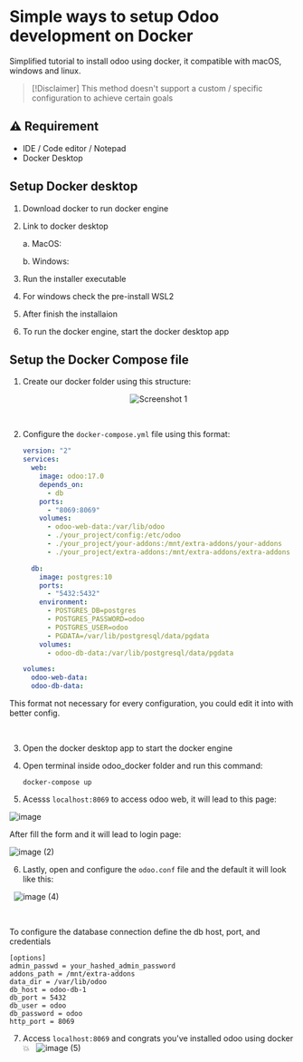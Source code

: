 
# Simple ways to setup Odoo development on Docker  
Simplified tutorial to install odoo using docker, it compatible with macOS, windows and linux.

> [!Disclaimer]
> This method doesn't support a custom / specific configuration to achieve certain goals


## ⚠ Requirement
- IDE / Code editor / Notepad
- Docker Desktop








## Setup Docker desktop
1. Download docker to run docker engine
2. Link to docker desktop
    
    a. MacOS: 
    
    b. Windows: 
3. Run the installer executable
4. For windows check the pre-install WSL2
5. After finish the installaion
6. To run the docker engine, start the docker desktop app
## Setup the Docker Compose file

1. Create our docker folder using this structure:

   <p align="center">
        <img src="https://github.com/g3ngi/sysadmin-note/assets/67721997/b8e311af-9c1c-4cbc-a294-eb1204068d18" alt="Screenshot 1">
    </p>
    
&nbsp;

2. Configure the `docker-compose.yml` file using this format:

   ```yaml
   version: "2"
   services:
     web:
       image: odoo:17.0
       depends_on:
         - db
       ports:
         - "8069:8069"
       volumes:
         - odoo-web-data:/var/lib/odoo
         - ./your_project/config:/etc/odoo                
         - ./your_project/your-addons:/mnt/extra-addons/your-addons
         - ./your_project/extra-addons:/mnt/extra-addons/extra-addons  

     db:
       image: postgres:10
       ports:
         - "5432:5432"
       environment:
         - POSTGRES_DB=postgres
         - POSTGRES_PASSWORD=odoo
         - POSTGRES_USER=odoo
         - PGDATA=/var/lib/postgresql/data/pgdata
       volumes:
         - odoo-db-data:/var/lib/postgresql/data/pgdata

   volumes:
     odoo-web-data:
     odoo-db-data: 
This format not necessary for every configuration, you could edit it into with better config. 

&nbsp;

3. Open the docker desktop app to start the docker engine

4. Open terminal inside odoo_docker folder and run this command:
    ```
    docker-compose up
    ```

5. Acesss `localhost:8069` to access odoo web, it will lead to this page:


![image](https://github.com/g3ngi/sysadmin-note/assets/67721997/0d5d2cf2-bd32-4823-a6cd-400c82bbe75e)


After fill the form and it will lead to login page:

![image (2)](https://github.com/g3ngi/sysadmin-note/assets/67721997/1c4805db-cae4-41a5-b565-b11f3da6543b)


6. Lastly, open and configure the `odoo.conf` file and the default it will look like this:

&nbsp;
![image (4)](https://github.com/g3ngi/sysadmin-note/assets/67721997/5ae2338b-7ad2-4e6c-8166-f0945f9bcb35)

&nbsp;

To configure the database connection define the db host, port, and credentials

```
[options]
admin_passwd = your_hashed_admin_password
addons_path = /mnt/extra-addons
data_dir = /var/lib/odoo
db_host = odoo-db-1
db_port = 5432
db_user = odoo
db_password = odoo
http_port = 8069
```



7. Access `localhost:8069` and congrats you've installed odoo using docker 💥
&nbsp;
![image (5)](https://github.com/g3ngi/sysadmin-note/assets/67721997/446086ce-d0d7-4ddf-8c42-09e61755d742)